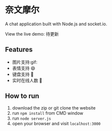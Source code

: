 奈文摩尔
===
 
A chat application built with Node.js and socket.io.

View the live demo: 待更新

Features
---
* 图片支持:gif:
* 表情支持 :smile:
* 键盘支持 :musical_keyboard:
* 实时在线人数 :ghost:

How to run
---
1. download the zip or git clone the website
2. run `npm install` from CMD window
3. run `node server.js`
4. open your browser and visit `localhost:3000`


